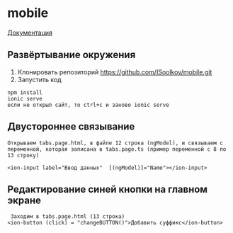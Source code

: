 # mobile
[Документация](https://test-bc740.web.app/ )
## Развёртывание окружения
1. Клонировать репозиторий https://github.com/ISoolkov/mobile.git
2. Запустить код
```
npm install
ionic serve
если не открыл сайт, то ctrl+c и заново ionic serve
```
##  Двустороннее связывание 
```
Открываем tabs.page.html, в файле 12 строка (ngModel), и связываем с переменной, которая записана в tabs.page.ts (пример переменной с 8 по 13 строку)

<ion-input label="Ввод данных"  [(ngModel)]="Name"></ion-input>
 ```
       
##  Редактирование синей кнопки на главном экране            
```
 Заходим в tabs.page.html (13 строка)
<ion-button (click) = "changeBUTTON()">Добавить суффикс</ion-button>
```
